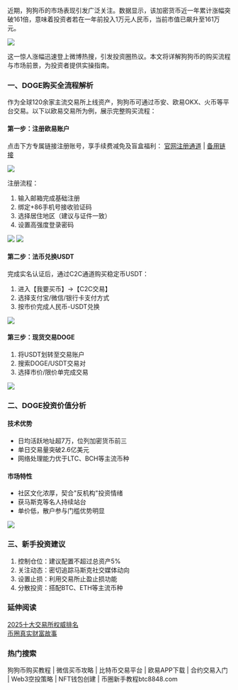 近期，狗狗币的市场表现引发广泛关注。数据显示，该加密货币近一年累计涨幅突破161倍，意味着投资者若在一年前投入1万元人民币，当前市值已飙升至161万元。

[![](https://307e939.webp.li/20250423094931034.png)](https://btc8848.com/top-10-exchanges)

这一惊人涨幅迅速登上微博热搜，引发投资圈热议。本文将详解狗狗币的购买流程与市场前景，为投资者提供实操指南。

### 一、DOGE购买全流程解析
作为全球120余家主流交易所上线资产，狗狗币可通过币安、欧易OKX、火币等平台交易。以下以欧易交易所为例，展示完整购买流程：

#### 第一步：注册欧易账户
点击下方专属链接注册账号，享手续费减免及盲盒福利：
 [官网注册通道](https://www.chouyi.world/zh-hans/join/18639032) | [备用链接](https://www.okx.com/zh-hans/join/74873351)

[![](https://fe095ec.webp.li/top-10-exchanges-001.jpg)](https://www.chouyi.world/zh-hans/join/18639032)

注册流程：
1. 输入邮箱完成基础注册
2. 绑定+86手机号接收验证码
3. 选择居住地区（建议与证件一致）
4. 设置高强度登录密码

[![](https://ac63e02.webp.li/okx2.jpg)](https://btc8848.com/top-10-exchanges)
[![](https://ac63e02.webp.li/okx3.jpg)](https://btc8848.com/top-10-exchanges)

#### 第二步：法币兑换USDT
完成实名认证后，通过C2C通道购买稳定币USDT：
1. 进入【我要买币】→【C2C交易】
2. 选择支付宝/微信/银行卡支付方式
3. 按市价完成人民币-USDT兑换

![](https://ac63e02.webp.li/ouyichongzhi.png)

#### 第三步：现货交易DOGE
1. 将USDT划转至交易账户
2. 搜索DOGE/USDT交易对
3. 选择市价/限价单完成交易

[![](https://307e939.webp.li/20250423095248392.png)](https://btc8848.com/top-10-exchanges)

### 二、DOGE投资价值分析
#### 技术优势
- 日均活跃地址超7万，位列加密货币前三
- 单日交易量突破2.6亿美元
- 网络处理能力优于LTC、BCH等主流币种

#### 市场特性
- 社区文化浓厚，契合"反机构"投资情绪
- 获马斯克等名人持续站台
- 单价低，散户参与门槛优势明显

[![](https://307e939.webp.li/20250423095507256.png)](https://btc8848.com/top-10-exchanges)

### 三、新手投资建议
1. 控制仓位：建议配置不超过总资产5%
2. 关注动态：密切追踪马斯克社交媒体动向
3. 设置止损：利用交易所止盈止损功能
4. 分散投资：搭配BTC、ETH等主流币种

### 延伸阅读
[2025十大交易所权威排名](https://btc8848.com/top-10-exchanges)  
[币圈真实财富故事](https://heiyetouzi.xyz/biquanstory001/)

### 热门搜索
狗狗币购买教程 | 微信买币攻略 | 比特币交易平台 | 欧易APP下载 | 合约交易入门 | Web3空投策略 | NFT钱包创建 | 币圈新手教程btc8848.com